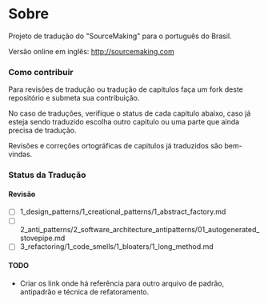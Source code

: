 Sobre
==============

Projeto de tradução do "SourceMaking" para o português do Brasil.

Versão online em inglês:
http://sourcemaking.com


### Como contribuir

Para revisões de tradução ou tradução de capitulos faça um fork deste repositório e submeta sua contribuição.

No caso de traduções, verifique o status de cada capitulo abaixo, caso já esteja sendo traduzido escolha outro capitulo ou uma parte que ainda precisa de tradução.

Revisões e correções ortográficas de capitulos já traduzidos são bem-vindas.

### Status da Tradução

#### Revisão

 - [ ] 1_design_patterns/1_creational_patterns/1_abstract_factory.md 
 - [ ] 2_anti_patterns/2_software_architecture_antipatterns/01_autogenerated_stovepipe.md 
 - [ ] 3_refactoring/1_code_smells/1_bloaters/1_long_method.md 

#### TODO
* Criar os link onde há referência para outro arquivo de padrão, antipadrão e técnica de refatoramento.
